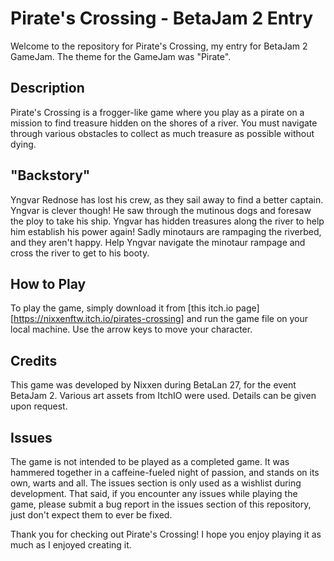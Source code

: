 # Pirate's Crossing - BetaJam 2 Entry

Welcome to the repository for Pirate's Crossing, my entry for BetaJam 2 GameJam. 
The theme for the GameJam was "Pirate".

## Description
Pirate's Crossing is a frogger-like game where you play as a pirate on a mission to find treasure hidden on the shores of a river. You must navigate through various obstacles to collect as much treasure as possible without dying. 

## "Backstory"
Yngvar Rednose has lost his crew, as they sail away to find a better captain. Yngvar is clever though! He saw through the mutinous dogs and foresaw the ploy to take his ship. Yngvar has hidden treasures along the river to help him establish his power again! Sadly minotaurs are rampaging the riverbed, and they aren't happy. Help Yngvar navigate the minotaur rampage and cross the river to get to his booty.

## How to Play
To play the game, simply download it from [this itch.io page][https://nixxenftw.itch.io/pirates-crossing] and run the game file on your local machine. Use the arrow keys to move your character. 

## Credits
This game was developed by Nixxen during BetaLan 27, for the event BetaJam 2.
Various art assets from ItchIO were used. Details can be given upon request.

## Issues
The game is not intended to be played as a completed game. It was hammered together in a caffeine-fueled night of passion, and stands on its own, warts and all.
The issues section is only used as a wishlist during development.
That said, if you encounter any issues while playing the game, please submit a bug report in the issues section of this repository, just don't expect them to ever be fixed.

Thank you for checking out Pirate's Crossing! I hope you enjoy playing it as much as I enjoyed creating it.

